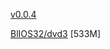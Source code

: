 [v0.0.4](https://github.com/littleflute/great-course13/edit/master/README.md)

[BlIOS32/dvd3](BlIOS32/dvd3) [533M]
